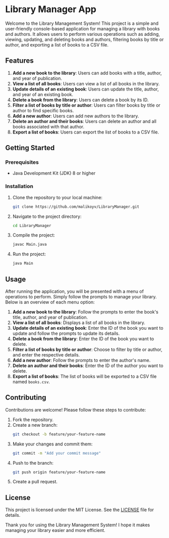 # Library Manager App

Welcome to the Library Management System! This project is a simple and user-friendly console-based application for managing a library with books and authors. It allows users to perform various operations such as adding, viewing, updating, and deleting books and authors, filtering books by title or author, and exporting a list of books to a CSV file.

## Features

1. **Add a new book to the library**: Users can add books with a title, author, and year of publication.
2. **View a list of all books**: Users can view a list of all books in the library.
3. **Update details of an existing book**: Users can update the title, author, and year of an existing book.
4. **Delete a book from the library**: Users can delete a book by its ID.
5. **Filter a list of books by title or author**: Users can filter books by title or author to find specific books.
6. **Add a new author**: Users can add new authors to the library.
7. **Delete an author and their books**: Users can delete an author and all books associated with that author.
8. **Export a list of books**: Users can export the list of books to a CSV file.

## Getting Started

### Prerequisites

- Java Development Kit (JDK) 8 or higher

### Installation

1. Clone the repository to your local machine:
   ```sh
   git clone https://github.com/malikoyv/LibraryManager.git
   ```

2. Navigate to the project directory:
   ```sh
   cd LibraryManager
   ```

3. Compile the project:
   ```sh
   javac Main.java
   ```

4. Run the project:
   ```sh
   java Main
   ```

## Usage

After running the application, you will be presented with a menu of operations to perform. Simply follow the prompts to manage your library. Below is an overview of each menu option:

1. **Add a new book to the library**: Follow the prompts to enter the book's title, author, and year of publication.
2. **View a list of all books**: Displays a list of all books in the library.
3. **Update details of an existing book**: Enter the ID of the book you want to update and follow the prompts to update its details.
4. **Delete a book from the library**: Enter the ID of the book you want to delete.
5. **Filter a list of books by title or author**: Choose to filter by title or author, and enter the respective details.
6. **Add a new author**: Follow the prompts to enter the author's name.
7. **Delete an author and their books**: Enter the ID of the author you want to delete.
8. **Export a list of books**: The list of books will be exported to a CSV file named `books.csv`.

## Contributing

Contributions are welcome! Please follow these steps to contribute:

1. Fork the repository.
2. Create a new branch:
   ```sh
   git checkout -b feature/your-feature-name
   ```
3. Make your changes and commit them:
   ```sh
   git commit -m "Add your commit message"
   ```
4. Push to the branch:
   ```sh
   git push origin feature/your-feature-name
   ```
5. Create a pull request.

## License

This project is licensed under the MIT License. See the [LICENSE](https://github.com/malikoyv/LibraryManager/blob/main/LICENSE) file for details.

Thank you for using the Library Management System! I hope it makes managing your library easier and more efficient.
